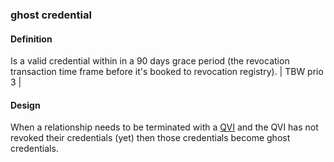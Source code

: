 ### ghost credential

<h4>Definition</h4><p>Is a valid credential within in a 90 days grace period (the revocation transaction time frame before it&#39;s booked to revocation registry). | TBW prio 3 |</p><h4>Design</h4><p>When a relationship needs to be terminated with a <a href="QVI">QVI</a> and the QVI has not revoked their credentials (yet) then those credentials become ghost credentials.</p>